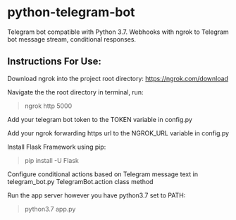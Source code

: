 # python-telegram-bot
Telegram bot compatible with Python 3.7. Webhooks with ngrok to Telegram bot message stream, conditional responses.

## Instructions For Use:
Download ngrok into the project root directory: https://ngrok.com/download

Navigate the the root directory in terminal, run:

> ngrok http 5000

Add your telegram bot token to the TOKEN variable in config.py

Add your ngrok forwarding https url to the NGROK_URL variable in config.py

Install Flask Framework using pip:

> pip install -U Flask

Configure conditional actions based on Telegram message text in telegram_bot.py TelegramBot.action class method

Run the app server however you have python3.7 set to PATH:
> python3.7 app.py
